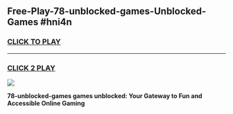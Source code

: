 
## Free-Play-78-unblocked-games-Unblocked-Games #hni4n
<h3>
<a href="https://news.freeplayer.one?title=78-unblocked-games&ref=8M">CLICK TO PLAY</a></h3>
<hr>

<h3>
<a href="https://news.freeplayer.one?title=78-unblocked-games&ref=8M">CLICK 2 PLAY</a>
  
</h3>

<a href="https://news.freeplayer.one?title=78-unblocked-games&ref=8M"><img src="https://clearcache.store/games.png"></a>


**78-unblocked-games games unblocked: Your Gateway to Fun and Accessible Online Gaming**
